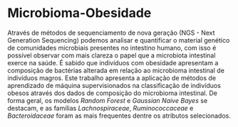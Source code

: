 # Microbioma-Obesidade

Através de métodos de sequenciamento de nova geração (NGS - Next Generation Sequencing) podemos analisar e quantificar o material genético de comunidades microbiais presentes no intestino humano, com isso é possível observar com mais clareza o papel que a microbiota intestinal exerce na saúde. É sabido que indivíduos com obesidade apresentam a composição de bactérias alterada em relação ao microbioma intestinal de indivíduos magros. Este trabalho apresenta a aplicação de métodos de aprendizado de máquina supervisionados na classificação de indivíduos obesos através dos dados de composição do microbioma intestinal. De forma geral, os modelos *Random Forest* e *Gaussian Naive Bayes* se destacam, e as  famílias *Lachnospiraceae*, *Ruminococcaceae* e *Bacteroidaceae* foram as mais frequentes dentre os atributos selecionados.
